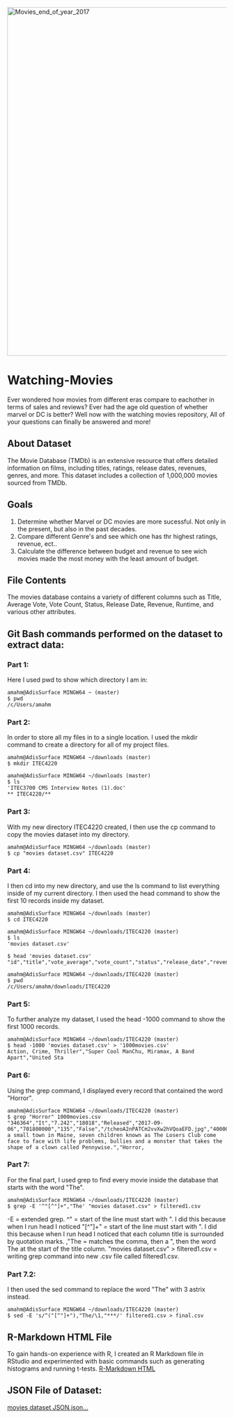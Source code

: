 
<img src="https://github.com/user-attachments/assets/32083e83-2492-465e-b97c-b554029c7659" alt="Movies_end_of_year_2017" width="800">

# Watching-Movies
Ever wondered how movies from different eras compare to eachother in terms of sales and reviews? Ever had the age old question of whether marvel or DC is better? Well now with the watching movies repository, All of your questions can finally be answered and more!

## About Dataset
The Movie Database (TMDb) is an extensive resource that offers detailed information on films, including titles, ratings, release dates, revenues, genres, and more. This dataset includes a collection of 1,000,000 movies sourced from TMDb.

## Goals
1. Determine whether Marvel or DC movies are more sucessful. Not only in the present, but also in the past decades.
2. Compare different Genre's and see which one has thr highest ratings, revenue, ect..
3. Calculate the difference between budget and revenue to see wich movies made the most money with the least amount of budget.

## File Contents
The movies database contains a variety of different columns such as Title, Average Vote, Vote Count, Status, Release Date, Revenue, Runtime, and various other attributes.

## Git Bash commands performed on the dataset to extract data:

### Part 1:
Here I used pwd to show which directory I am in:
```
amahm@AdisSurface MINGW64 ~ (master)
$ pwd
/c/Users/amahm
```
### Part 2:
In order to store all my files in to a single location. I used the mkdir command to create a directory for all of my project files.
```
amahm@AdisSurface MINGW64 ~/downloads (master)
$ mkdir ITEC4220

amahm@AdisSurface MINGW64 ~/downloads (master)
$ ls
'ITEC3700 CMS Interview Notes (1).doc'
** ITEC4220/**
```
### Part 3:
With my new directory ITEC4220 created, I then use the cp command to copy the movies dataset into my directory.
```
amahm@AdisSurface MINGW64 ~/downloads (master)
$ cp "movies dataset.csv" ITEC4220
```
### Part 4:
I then cd into my new directory, and use the ls command to list everything inside of my current directory. I then used the head command to show the first 10 records inside my dataset.
```
amahm@AdisSurface MINGW64 ~/downloads (master)
$ cd ITEC4220

amahm@AdisSurface MINGW64 ~/downloads/ITEC4220 (master)
$ ls
'movies dataset.csv'

$ head 'movies dataset.csv'
"id","title","vote_average","vote_count","status","release_date","revenue","run

amahm@AdisSurface MINGW64 ~/downloads/ITEC4220 (master)
$ pwd
/c/Users/amahm/downloads/ITEC4220
```
### Part 5: 
To further analyze my dataset, I used the head -1000 command to show the first 1000 records.
```
amahm@AdisSurface MINGW64 ~/downloads/ITEC4220 (master)
$ head -1000 'movies dataset.csv' > '1000movies.csv'
Action, Crime, Thriller","Super Cool ManChu, Miramax, A Band Apart","United Sta
```
### Part 6: 
Using the grep command, I displayed every record that contained the word "Horror".
```
amahm@AdisSurface MINGW64 ~/downloads/ITEC4220 (master)
$ grep "Horror" 1000movies.csv
"346364","It","7.242","18018","Released","2017-09-06","701800000","135","False","/tcheoA2nPATCm2vvXw2hVQoaEFD.jpg","40000000","http://itthemovie.com/","tt1396484","en","It","In a small town in Maine, seven children known as The Losers Club come face to face with life problems, bullies and a monster that takes the shape of a clown called Pennywise.","Horror,
```
### Part 7:
For the final part, I used grep to find every movie inside the database that starts with the word "The".
```
amahm@AdisSurface MINGW64 ~/downloads/ITEC4220 (master)
$ grep -E '^"[^"]+","The' "movies dataset.csv" > filtered1.csv
```
-E = extended grep.
^"  =  start of the line must start with ". I did this because when I run head I noticed 
"[^"]+" =  start of the line must start with ". I did this because when I run head I noticed that each column title is surrounded by quotation marks.
,"The = matches the comma, then a ", then the word The at the start of the title column.
"movies dataset.csv" > filtered1.csv = writing grep command into new .csv file called filtered1.csv.
### Part 7.2:
I then used the sed command to replace the word "The" with 3 astrix instead.
```
amahm@AdisSurface MINGW64 ~/downloads/ITEC4220 (master)
$ sed -E 's/^("[^"]+"),"The/\1,"***/' filtered1.csv > final.csv
```
## R-Markdown HTML File
To gain hands-on experience with R, I created an R Markdown file in RStudio and experimented with basic commands such as generating histograms and running t-tests.
[R-Markdown HTML](https://rpubs.com/Adis_M2003/1340175)
## JSON File of Dataset:
[movies dataset JSON.json…](C:\Users\Adis\Downloads\ITEC4220\Watching-Movies)






